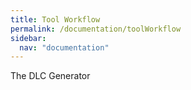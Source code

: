 ```yaml
---
title: Tool Workflow
permalink: /documentation/toolWorkflow
sidebar:
  nav: "documentation"
---
```


The DLC Generator 